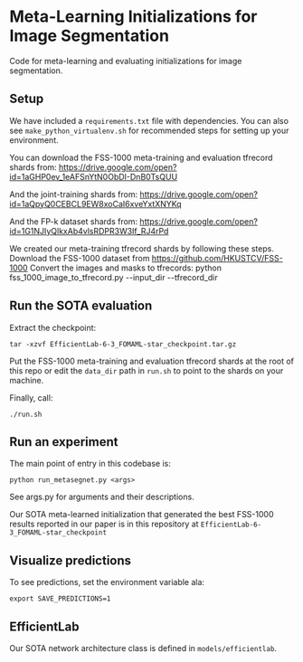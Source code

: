 # Meta-Learning Initializations for Image Segmentation

Code for meta-learning and evaluating initializations for image segmentation.


## Setup


We have included a `requirements.txt` file with dependencies. You can also see `make_python_virtualenv.sh` for recommended steps for setting up your environment.

You can download the FSS-1000 meta-training and evaluation tfrecord shards from:
https://drive.google.com/open?id=1aGHP0ev_1eAFSnYtN0ObDI-DnB0TsQUU


And the joint-training shards from:
https://drive.google.com/open?id=1aQpyQ0CEBCL9EW8xoCaI6xveYxtXNYKq

And the FP-k dataset shards from:
https://drive.google.com/open?id=1G1NJIyQlkxAb4vlsRDPR3W3If_RJ4rPd

We created our meta-training tfrecord shards by following these steps.
Download the FSS-1000 dataset from https://github.com/HKUSTCV/FSS-1000
Convert the images and masks to tfrecords:
python fss_1000_image_to_tfrecord.py --input_dir <path to images and masks> --tfrecord_dir <directory to write tfrecords in>


## Run the SOTA evaluation

Extract the checkpoint:
```
tar -xzvf EfficientLab-6-3_FOMAML-star_checkpoint.tar.gz
```

Put the FSS-1000 meta-training and evaluation tfrecord shards at the root of this repo or edit the `data_dir` path in `run.sh` to point to the shards on your machine.

Finally, call:
```
./run.sh
```

## Run an experiment

The main point of entry in this codebase is:
```
python run_metasegnet.py <args>
```

See args.py for arguments and their descriptions.

Our SOTA meta-learned initialization that generated the best FSS-1000 results reported in our paper is in this repository at `EfficientLab-6-3_FOMAML-star_checkpoint`

## Visualize predictions
To see predictions, set the environment variable ala:

```
export SAVE_PREDICTIONS=1
```

## EfficientLab
Our SOTA network architecture class is defined in `models/efficientlab`.